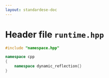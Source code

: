 ```yaml
---
layout: standardese-doc
---
```


# Header file `runtime.hpp`

``` cpp
#include "namespace.hpp"

namespace cpp
{
    namespace dynamic_reflection{}
}
```
